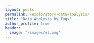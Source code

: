 ```yaml
---
layout: posts
permalink: /exploratory-data-analysis/
title: "Data Analysis by Tags"
author_profile: true
header:
  image: "/images/ml.png"
---
```


